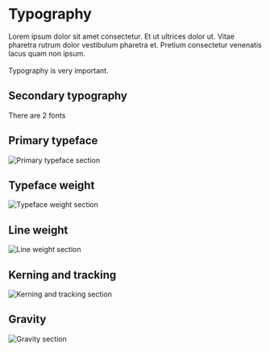 <h1 style="text-align: left"><strong>Typography</strong>
</h1>
<p style="text-align: left">Lorem ipsum dolor sit amet consectetur. Et ut ultrices dolor ut. Vitae pharetra rutrum dolor vestibulum pharetra et. Pretium consectetur venenatis lacus quam non ipsum.<br>
<br>Typography is very important.
</p>
<p style="text-align: left">
</p>
<h2 style="text-align: left">Secondary typography
</h2>
<p style="text-align: left">There are 2 fonts
</p>
<h2 style="text-align: left"><strong>Primary typeface</strong>
</h2>
<p style="text-align: left">
<img src="/images/type-1.png" alt="Primary typeface section">
</p>
<h2 style="text-align: left"><strong>Typeface weight</strong>
</h2>
<p style="text-align: left">
<img src="/images/type-2.png" alt="Typeface weight section">
</p>
<h2 style="text-align: left"><strong>Line weight</strong>
</h2>
<p style="text-align: left">
<img src="/images/type-3.png" alt="Line weight section">
</p>
<h2 style="text-align: left"><strong>Kerning and tracking</strong>
</h2>
<p style="text-align: left">
<img src="/images/type-4.png" alt="Kerning and tracking section">
</p>
<h2 style="text-align: left"><strong>Gravity</strong>
</h2>
<p style="text-align: left">
<img src="/images/type-5.png" alt="Gravity section">
</p>